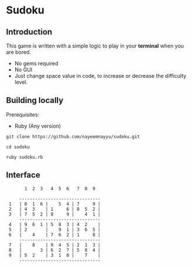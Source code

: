 # Sudoku

## Introduction

This game is written with a simple logic to play in your **terminal** when you are bored.

* No gems required
* No GUI
* Just change space value in code, to increase or decrease the difficulty level.

## Building locally

Prerequisites:
* Ruby (Any version)

```
git clone https://github.com/nayeemnayyu/sudoku.git

cd sudoku

ruby sudoku.rb
```
## Interface

```
       1  2  3   4  5  6   7  8  9  

     -------------------------------
 1   | 8  1  6 |    5  4 | 7     9 |
 2   | 4  3    | 1     6 | 8  5  2 |
 3   | 7  5  2 | 8     9 |    4  1 |
     -------------------------------
 4   | 9  6  1 | 5  8  3 | 4  2    |
 5   | 2       |    9  1 | 3  6  5 |
 6   |    4    | 7  6  2 | 1     8 |
     -------------------------------
 7   |    8    | 9  4  5 | 2  1  3 |
 8   |       3 | 6  2  7 | 5  8  4 |
 9   | 5  2    | 3  1  8 |    7    |
     -------------------------------
 ```
